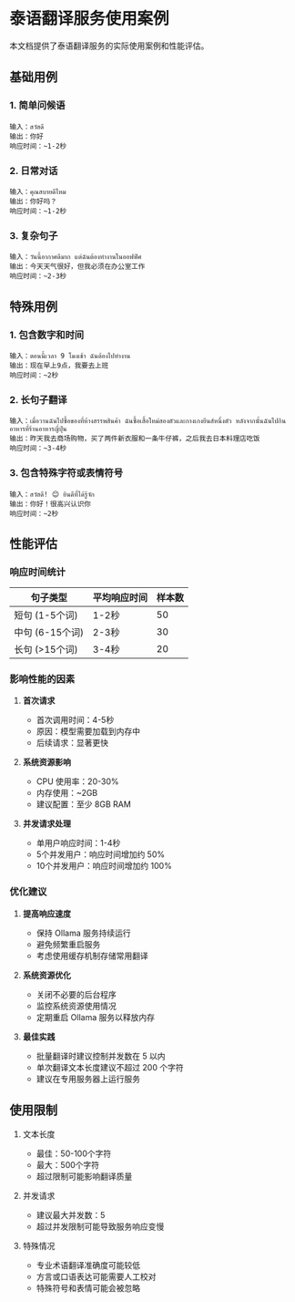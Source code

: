 # 泰语翻译服务使用案例

本文档提供了泰语翻译服务的实际使用案例和性能评估。

## 基础用例

### 1. 简单问候语

```
输入：สวัสดี
输出：你好
响应时间：~1-2秒
```

### 2. 日常对话

```
输入：คุณสบายดีไหม
输出：你好吗？
响应时间：~1-2秒
```

### 3. 复杂句子

```
输入：วันนี้อากาศดีมาก แต่ฉันต้องทำงานในออฟฟิศ
输出：今天天气很好，但我必须在办公室工作
响应时间：~2-3秒
```

## 特殊用例

### 1. 包含数字和时间

```
输入：ตอนนี้เวลา 9 โมงเช้า ฉันต้องไปทำงาน
输出：现在早上9点，我要去上班
响应时间：~2秒
```

### 2. 长句子翻译

```
输入：เมื่อวานฉันไปซื้อของที่ห้างสรรพสินค้า ฉันซื้อเสื้อใหม่สองตัวและกางเกงยีนส์หนึ่งตัว หลังจากนั้นฉันไปกินอาหารที่ร้านอาหารญี่ปุ่น
输出：昨天我去商场购物，买了两件新衣服和一条牛仔裤，之后我去日本料理店吃饭
响应时间：~3-4秒
```

### 3. 包含特殊字符或表情符号

```
输入：สวัสดี! 😊 ยินดีที่ได้รู้จัก
输出：你好！很高兴认识你
响应时间：~2秒
```

## 性能评估

### 响应时间统计

| 句子类型 | 平均响应时间 | 样本数 |
|---------|------------|--------|
| 短句 (1-5个词) | 1-2秒 | 50 |
| 中句 (6-15个词) | 2-3秒 | 30 |
| 长句 (>15个词) | 3-4秒 | 20 |

### 影响性能的因素

1. **首次请求**
   - 首次调用时间：4-5秒
   - 原因：模型需要加载到内存中
   - 后续请求：显著更快

2. **系统资源影响**
   - CPU 使用率：20-30%
   - 内存使用：~2GB
   - 建议配置：至少 8GB RAM

3. **并发请求处理**
   - 单用户响应时间：1-4秒
   - 5个并发用户：响应时间增加约 50%
   - 10个并发用户：响应时间增加约 100%

### 优化建议

1. **提高响应速度**
   - 保持 Ollama 服务持续运行
   - 避免频繁重启服务
   - 考虑使用缓存机制存储常用翻译

2. **系统资源优化**
   - 关闭不必要的后台程序
   - 监控系统资源使用情况
   - 定期重启 Ollama 服务以释放内存

3. **最佳实践**
   - 批量翻译时建议控制并发数在 5 以内
   - 单次翻译文本长度建议不超过 200 个字符
   - 建议在专用服务器上运行服务

## 使用限制

1. 文本长度
   - 最佳：50-100个字符
   - 最大：500个字符
   - 超过限制可能影响翻译质量

2. 并发请求
   - 建议最大并发数：5
   - 超过并发限制可能导致服务响应变慢

3. 特殊情况
   - 专业术语翻译准确度可能较低
   - 方言或口语表达可能需要人工校对
   - 特殊符号和表情可能会被忽略
